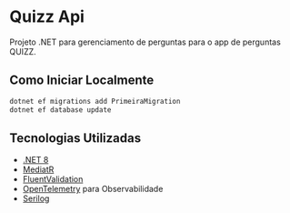 # Quizz Api
Projeto .NET para gerenciamento de perguntas para o app de perguntas QUIZZ.

## Como Iniciar Localmente

```bash
dotnet ef migrations add PrimeiraMigration
dotnet ef database update
```

## Tecnologias Utilizadas
- [.NET 8](https://learn.microsoft.com/pt-br/dotnet/core/whats-new/dotnet-8/overview)
- [MediatR](https://github.com/LuckyPennySoftware/MediatR/wiki)
- [FluentValidation](https://docs.fluentvalidation.net/en/latest/)
- [OpenTelemetry](https://opentelemetry.io/docs/languages/dotnet/) para Observabilidade
- [Serilog](https://serilog.net/)
